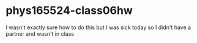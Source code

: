 # phys165524-class06hw
I wasn't exactly sure how to do this but I was sick today so I didn't have a partner and wasn't in class
